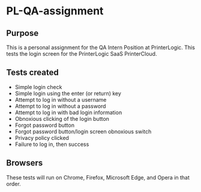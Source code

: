 # PL-QA-assignment

## Purpose

This is a personal assignment for the QA Intern Position at PrinterLogic.
This tests the login screen for the PrinterLogic SaaS PrinterCloud.

## Tests created

- Simple login check
- Simple login using the enter (or return) key
- Attempt to log in without a username
- Attempt to log in without a password
- Attempt to log in with bad login information
- Obnoxious clicking of the login button
- Forgot password button
- Forgot password button/login screen obnoxious switch
- Privacy policy clicked
- Failure to log in, then success

## Browsers

These tests will run on Chrome, Firefox, Microsoft Edge, and Opera in that order.

